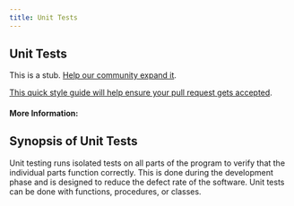 ```yaml
---
title: Unit Tests
---
```


## Unit Tests

This is a stub. [Help our community expand it](https://github.com/freeCodeCamp/guide-articles/tree/master/articles/Software-Engineering/Unit-Tests/index.md).

[This quick style guide will help ensure your pull request gets accepted](https://github.com/freeCodeCamp/guide-articles/blob/master/README.md).

<!-- The article goes here, in GitHub-flavored Markdown. Feel free to add YouTube videos, images, and CodePen/JSBin embeds  -->

#### More Information:
<!-- Please add any articles you think might be helpful to read before writing the article -->

## Synopsis of Unit Tests
Unit testing runs isolated tests on all parts of the program to verify that the individual parts function correctly. This is done during the development phase and is designed to reduce the defect rate of the software. Unit tests can be done with functions, procedures, or classes.
